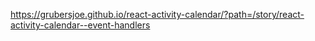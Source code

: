 https://grubersjoe.github.io/react-activity-calendar/?path=/story/react-activity-calendar--event-handlers
